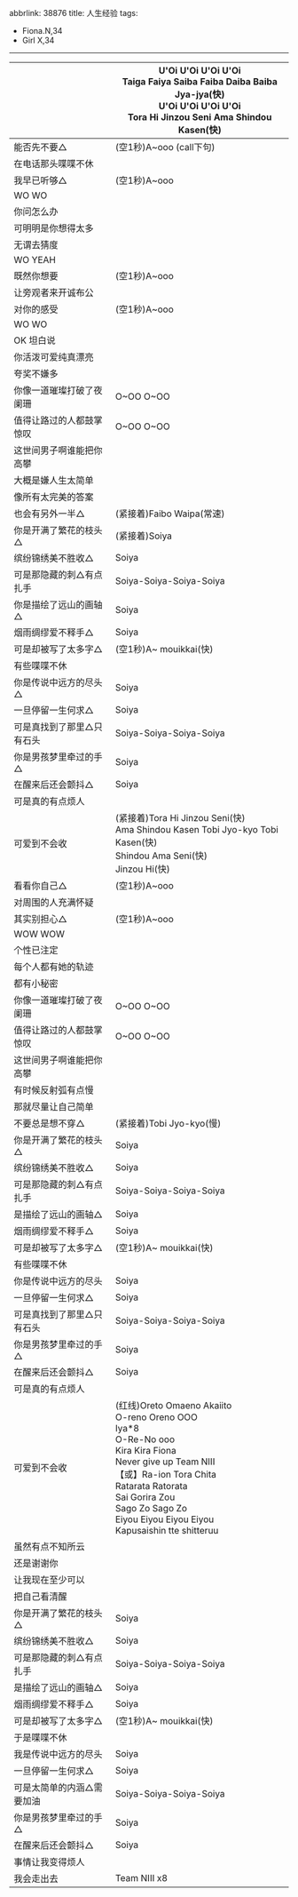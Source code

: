 abbrlink: 38876
title: 人生经验
tags:
  - Fiona.N,34
  - Girl X,34
---
|      |U'Oi U'Oi U'Oi U'Oi<br>Taiga Faiya Saiba Faiba Daiba Baiba Jya-jya(快)<br>U'Oi U'Oi U'Oi U'Oi<br>Tora Hi Jinzou Seni Ama Shindou Kasen(快)|
|--|--|
|能否先不要△|(空1秒)A~ooo (call下句)|
|在电话那头喋喋不休|      |
|我早已听够△|(空1秒)A~ooo|
|WO WO|      |
|你问怎么办|      |
|可明明是你想得太多|      |
|无谓去猜度|      |
|WO YEAH|      |
|既然你想要|(空1秒)A~ooo|
|让旁观者来开诚布公|      |
|对你的感受|(空1秒)A~ooo|
|WO WO|      |
|OK 坦白说|      |
|你活泼可爱纯真漂亮|      |
|夸奖不嫌多|      |
|你像一道璀璨打破了夜阑珊|O~OO O~OO|
|值得让路过的人都鼓掌惊叹|O~OO O~OO|
|这世间男子啊谁能把你高攀|      |
|大概是嫌人生太简单|      |
|像所有太完美的答案|      |
|也会有另外一半△|(紧接着)Faibo Waipa(常速)|
|你是开满了繁花的枝头△|(紧接着)Soiya|
|缤纷锦绣美不胜收△|Soiya|
|可是那隐藏的刺△有点扎手|Soiya-Soiya-Soiya-Soiya|
|你是描绘了远山的画轴△|Soiya|
|烟雨绸缪爱不释手△|Soiya|
|可是却被写了太多字△|(空1秒)A~ mouikkai(快)|
|有些喋喋不休|      |
|你是传说中远方的尽头△|Soiya|
|一旦停留一生何求△|Soiya|
|可是真找到了那里△只有石头|Soiya-Soiya-Soiya-Soiya|
|你是男孩梦里牵过的手△|Soiya|
|在醒来后还会颤抖△|Soiya|
|可是真的有点烦人|      |
|可爱到不会收|(紧接着)Tora Hi Jinzou Seni(快)<br>Ama Shindou Kasen Tobi Jyo-kyo Tobi Kasen(快)<br>Shindou Ama Seni(快)<br>Jinzou Hi(快)|
|看看你自己△|(空1秒)A~ooo|
|对周围的人充满怀疑|      |
|其实别担心△|(空1秒)A~ooo|
|WOW WOW|      |
|个性已注定|      |
|每个人都有她的轨迹|      |
|都有小秘密|      |
|你像一道璀璨打破了夜阑珊|O~OO O~OO|
|值得让路过的人都鼓掌惊叹|O~OO O~OO|
|这世间男子啊谁能把你高攀|      |
|有时候反射弧有点慢|      |
|那就尽量让自己简单|      |
|不要总是想不穿△|(紧接着)Tobi Jyo-kyo(慢)|
|你是开满了繁花的枝头△|Soiya|
|缤纷锦绣美不胜收△|Soiya|
|可是那隐藏的刺△有点扎手|Soiya-Soiya-Soiya-Soiya|
|是描绘了远山的画轴△|Soiya|
|烟雨绸缪爱不释手△|Soiya|
|可是却被写了太多字△|(空1秒)A~ mouikkai(快)|
|有些喋喋不休|      |
|你是传说中远方的尽头|Soiya|
|一旦停留一生何求△|Soiya|
|可是真找到了那里△只有石头|Soiya-Soiya-Soiya-Soiya|
|你是男孩梦里牵过的手△|Soiya|
|在醒来后还会颤抖△|Soiya|
|可是真的有点烦人|      |
|可爱到不会收|(红线)Oreto Omaeno Akaiito<br>O-reno Oreno OOO<br>Iya*8<br>O-Re-No ooo<br>Kira Kira Fiona<br>Never give up Team NIII<br>【或】Ra-ion Tora Chita<br>Ratarata Ratorata<br>Sai Gorira Zou<br>Sago Zo Sago Zo<br>Eiyou Eiyou Eiyou Eiyou<br>Kapusaishin tte shitteruu|
|虽然有点不知所云|      |
|还是谢谢你|      |
|让我现在至少可以|      |
|把自己看清醒|      |
|你是开满了繁花的枝头△|Soiya|
|缤纷锦绣美不胜收△|Soiya|
|可是那隐藏的刺△有点扎手|Soiya-Soiya-Soiya-Soiya|
|是描绘了远山的画轴△|Soiya|
|烟雨绸缪爱不释手△|Soiya|
|可是却被写了太多字△|(空1秒)A~ mouikkai(快)|
|于是喋喋不休|      |
|我是传说中远方的尽头|Soiya|
|一旦停留一生何求△|Soiya|
|可是太简单的内涵△需要加油|Soiya-Soiya-Soiya-Soiya|
|你是男孩梦里牵过的手△|Soiya|
|在醒来后还会颤抖△|Soiya|
|事情让我变得烦人|      |
|我会走出去|Team NIII x8|